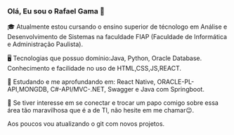 ### Olá, Eu sou o Rafael Gama 👋
🎓 Atualmente estou cursando o ensino superior de técnologo em Análise e Desenvolvimento de Sistemas na faculdade FIAP (Faculdade de Informática e Administração Paulista).

🖥️ Tecnologias que possuo domínio:Java, Python, Oracle Database. Conhecimento e facilidade no uso de HTML,CSS,JS,REACT.

🌱 Estudando e me aprofundando em: React Native, ORACLE-PL-API,MONGDB, C#-API/MVC-.NET, Swagger e Java com Springboot.

💬 Se tiver interesse em se conectar e trocar um papo comigo sobre essa área tão maravilhosa que é a de TI, não hesite em me chamar😉.

Aos poucos vou atualizando o git com novos projetos.


